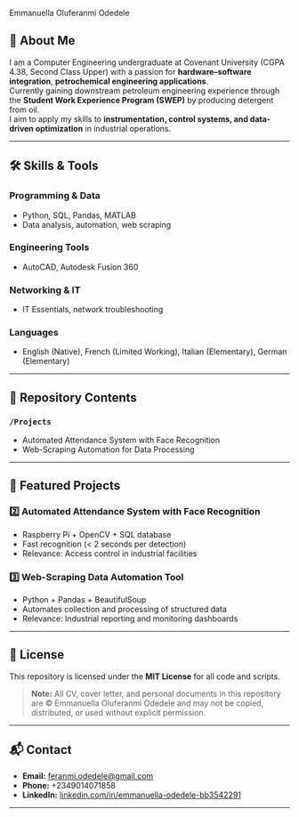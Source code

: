 Emmanuella Oluferanmi Odedele

## 📌 About Me
I am a Computer Engineering undergraduate at Covenant University (CGPA 4.38, Second Class Upper) with a passion for **hardware–software integration**, **petrochemical engineering applications**.  
Currently gaining downstream petroleum engineering experience through the **Student Work Experience Program (SWEP)** by producing detergent from oil.  
I aim to apply my skills to **instrumentation, control systems, and data-driven optimization** in industrial operations.

---

## 🛠 Skills & Tools

### Programming & Data
- Python, SQL, Pandas, MATLAB
- Data analysis, automation, web scraping

### Engineering Tools
- AutoCAD, Autodesk Fusion 360

### Networking & IT
- IT Essentials, network troubleshooting

### Languages
- English (Native), French (Limited Working), Italian (Elementary), German (Elementary)

---

## 📂 Repository Contents

### **`/Projects`**
- Automated Attendance System with Face Recognition  
- Web-Scraping Automation for Data Processing

---

## 🚀 Featured Projects

### 2️⃣ Automated Attendance System with Face Recognition
- Raspberry Pi + OpenCV + SQL database
- Fast recognition (< 2 seconds per detection)
- Relevance: Access control in industrial facilities

### 3️⃣ Web-Scraping Data Automation Tool
- Python + Pandas + BeautifulSoup
- Automates collection and processing of structured data
- Relevance: Industrial reporting and monitoring dashboards

---

## 📜 License
This repository is licensed under the **MIT License** for all code and scripts.

> **Note:** All CV, cover letter, and personal documents in this repository are © Emmanuella Oluferanmi Odedele and may not be copied, distributed, or used without explicit permission.

---

## 📬 Contact
- **Email:** feranmi.odedele@gmail.com
- **Phone:** +2349014071858
- **LinkedIn:** [linkedin.com/in/emmanuella-odedele-bb3542291](https://linkedin.com/in/emmanuella-odedele-bb3542291)

---
